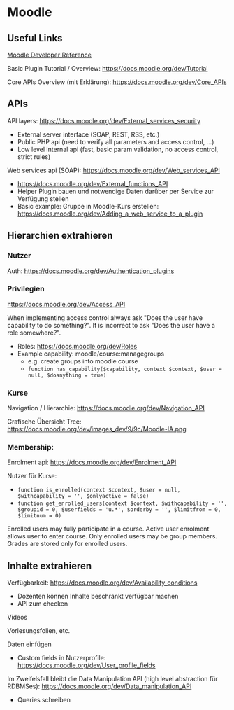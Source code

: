 # Moodle

## Useful Links

[Moodle Developer Reference](https://docs.moodle.org/dev/Main_Page)

Basic Plugin Tutorial / Overview: https://docs.moodle.org/dev/Tutorial 

Core APIs Overview (mit Erklärung): https://docs.moodle.org/dev/Core_APIs 

## APIs

API layers: https://docs.moodle.org/dev/External_services_security 
* External server interface (SOAP, REST, RSS, etc.) 
* Public PHP api (need to verify all parameters and access control, ...) 
* Low level internal api (fast, basic param validation, no access control, strict rules) 

Web services api (SOAP): https://docs.moodle.org/dev/Web_services_API 
* https://docs.moodle.org/dev/External_functions_API 
* Helper Plugin bauen und notwendige Daten darüber per Service zur Verfügung stellen 
* Basic example: Gruppe in Moodle-Kurs erstellen: https://docs.moodle.org/dev/Adding_a_web_service_to_a_plugin 

## Hierarchien extrahieren 

### Nutzer 
Auth: https://docs.moodle.org/dev/Authentication_plugins 

### Privilegien
https://docs.moodle.org/dev/Access_API 

When implementing access control always ask "Does the user have capability to do something?". It is incorrect to ask "Does the user have a role somewhere?".  
* Roles: https://docs.moodle.org/dev/Roles 
* Example capability: moodle/course:managegroups
  * e.g. create groups into moodle course 
  * `function has_capability($capability, context $context, $user = null, $doanything = true) `

### Kurse 
Navigation / Hierarchie: https://docs.moodle.org/dev/Navigation_API 

Grafische Übersicht Tree: https://docs.moodle.org/dev/images_dev/9/9c/Moodle-IA.png 

### Membership: 
Enrolment api: https://docs.moodle.org/dev/Enrolment_API 

Nutzer für Kurse: 
* `function is_enrolled(context $context, $user = null, $withcapability = '', $onlyactive = false) `
* `function get_enrolled_users(context $context, $withcapability = '', $groupid = 0, $userfields = 'u.*', $orderby = '', $limitfrom = 0, $limitnum = 0) `

Enrolled users may fully participate in a course. Active user enrolment allows user to enter course. Only enrolled users may be group members. Grades are stored only for enrolled users. 

## Inhalte extrahieren 
Verfügbarkeit: https://docs.moodle.org/dev/Availability_conditions 
* Dozenten können Inhalte beschränkt verfügbar machen 
* API zum checken 

Videos 

Vorlesungsfolien, etc. 

Daten einfügen 
* Custom fields in Nutzerprofile: https://docs.moodle.org/dev/User_profile_fields 

Im Zweifelsfall bleibt die Data Manipulation API (high level abstraction für RDBMSes): https://docs.moodle.org/dev/Data_manipulation_API 
* Queries schreiben 
